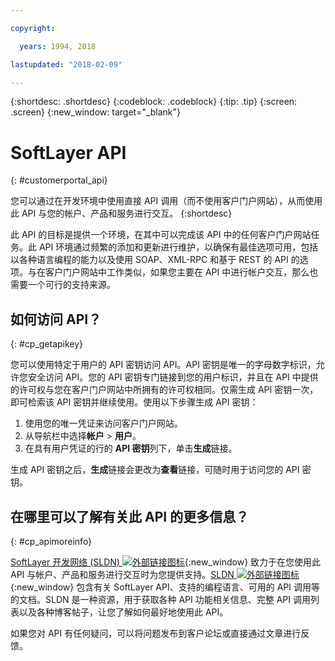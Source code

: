 ```yaml
---

copyright:

  years: 1994, 2018

lastupdated: "2018-02-09"

---
```


{:shortdesc: .shortdesc}
{:codeblock: .codeblock}
{:tip: .tip}
{:screen: .screen}
{:new_window: target="_blank"}


# SoftLayer API
{: #customerportal_api}

您可以通过在开发环境中使用直接 API 调用（而不使用客户门户网站），从而使用此 API 与您的帐户、产品和服务进行交互。
{:shortdesc}

此 API 的目标是提供一个环境，在其中可以完成该 API 中的任何客户门户网站任务。此 API 环境通过频繁的添加和更新进行维护，以确保有最佳选项可用，包括以各种语言编程的能力以及使用 SOAP、XML-RPC 和基于 REST 的 API 的选项。与在客户门户网站中工作类似，如果您主要在 API 中进行帐户交互，那么也需要一个可行的支持来源。

## 如何访问 API？
{: #cp_getapikey}

您可以使用特定于用户的 API 密钥访问 API。API 密钥是唯一的字母数字标识，允许您安全访问 API。您的 API 密钥专门链接到您的用户标识，并且在 API 中提供的许可权与您在客户门户网站中所拥有的许可权相同。仅需生成 API 密钥一次，即可检索该 API 密钥并继续使用。使用以下步骤生成 API 密钥：

1. 使用您的唯一凭证来访问客户门户网站。
2. 从导航栏中选择**帐户** > **用户**。
3. 在具有用户凭证的行的 **API 密钥**列下，单击**生成**链接。

生成 API 密钥之后，**生成**链接会更改为**查看**链接，可随时用于访问您的 API 密钥。

## 在哪里可以了解有关此 API 的更多信息？
{: #cp_apimoreinfo}

[SoftLayer 开发网络 (SLDN) ![外部链接图标](../icons/launch-glyph.svg)](http://sldn.softlayer.com/){:new_window} 致力于在您使用此 API 与帐户、产品和服务进行交互时为您提供支持。[SLDN ![外部链接图标](../icons/launch-glyph.svg)](http://sldn.softlayer.com/){:new_window} 包含有关 SoftLayer API、支持的编程语言、可用的 API 调用等的文档。SLDN 是一种资源，用于获取各种 API 功能相关信息、完整 API 调用列表以及各种博客帖子，让您了解如何最好地使用此 API。


如果您对 API 有任何疑问，可以将问题发布到客户论坛或直接通过文章进行反馈。
